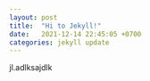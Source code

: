 ```yaml
---
layout: post
title:  "Hi to Jekyll!"
date:   2021-12-14 22:45:05 +0700
categories: jekyll update
---
```


jl.adlksajdlk